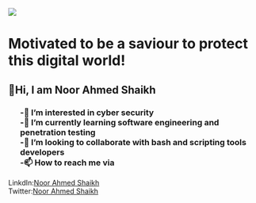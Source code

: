 <!---
Noor-Ahmed-12/Noor-Ahmed-12 is a ✨ special ✨ repository because its `README.md` (this file) appears on your GitHub profile.
You can click the Preview link to take a look at your changes.
--->
<p>
<img src = "C:\Users\khan\Downloads\dark">
 </p>
<h1>Motivated to be a saviour to protect this digital world!</h1>

<h2>👋Hi, I am Noor Ahmed Shaikh</h2>
<ul><h3><strong>-👀 I’m interested in cyber security</strong><br>
<strong>-🌱 I’m currently learning software engineering and penetration testing</strong><br>
<strong>-💞️ I’m looking to collaborate with bash and scripting tools developers</strong><br>
<strong>-📫 How to reach me via</strong><br></h3></ul>
LinkdIn:<a href="https://www.linkedin.com/in/noor-ahmed-shaikh-2989691b4" target="_blank">Noor Ahmed Shaikh</a><br>
Twitter:<a href="https://twitter.com/NoorAhm86666422?s=09" target="_blank">Noor Ahmed Shaikh</a><br>
